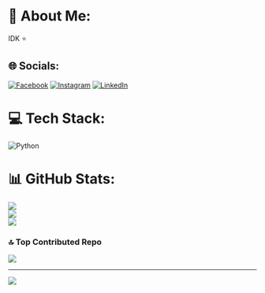 
<!--
**MicroEG/MicroEG** is a ✨ _special_ ✨ repository because its `README.md` (this file) appears on your GitHub profile.

Here are some ideas to get you started:

- 🔭 I’m currently working on ...
- 🌱 I’m currently learning ...
- 👯 I’m looking to collaborate on ...
- 🤔 I’m looking for help with ...
- 💬 Ask me about ...
- 📫 How to reach me: ...
- 😄 Pronouns: ...
- ⚡ Fun fact: ...
-->
# 💫 About Me:
IDK ⭐


## 🌐 Socials:
[![Facebook](https://img.shields.io/badge/Facebook-%231877F2.svg?logo=Facebook&logoColor=white)](https://facebook.com/MicroEG1) [![Instagram](https://img.shields.io/badge/Instagram-%23E4405F.svg?logo=Instagram&logoColor=white)](https://instagram.com/michaelmaher01) [![LinkedIn](https://img.shields.io/badge/LinkedIn-%230077B5.svg?logo=linkedin&logoColor=white)](https://linkedin.com/in/michael-maher-b19aa221a) 

# 💻 Tech Stack:
![Python](https://img.shields.io/badge/python-3670A0?style=for-the-badge&logo=python&logoColor=ffdd54)
# 📊 GitHub Stats:
![](https://github-readme-stats.vercel.app/api?username=MicroEG&theme=dark&hide_border=false&include_all_commits=false&count_private=false)<br/>
![](https://github-readme-streak-stats.herokuapp.com/?user=MicroEG&theme=dark&hide_border=false)<br/>
![](https://github-readme-stats.vercel.app/api/top-langs/?username=MicroEG&theme=dark&hide_border=false&include_all_commits=false&count_private=false&layout=compact)

### 🔝 Top Contributed Repo
![](https://github-contributor-stats.vercel.app/api?username=MicroEG&limit=5&theme=dark&combine_all_yearly_contributions=true)

---
[![](https://visitcount.itsvg.in/api?id=MicroEG&icon=0&color=0)](https://visitcount.itsvg.in)

<!-- Proudly created with GPRM ( https://gprm.itsvg.in ) -->
